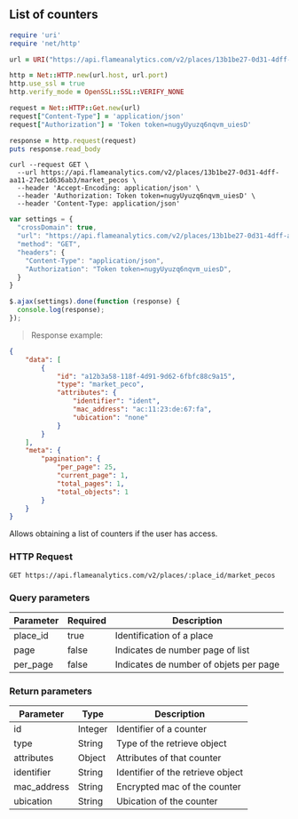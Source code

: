 ## List of counters

```ruby
require 'uri'
require 'net/http'

url = URI("https://api.flameanalytics.com/v2/places/13b1be27-0d31-4dff-aa11-27ec1d636ab3/market_pecos")

http = Net::HTTP.new(url.host, url.port)
http.use_ssl = true
http.verify_mode = OpenSSL::SSL::VERIFY_NONE

request = Net::HTTP::Get.new(url)
request["Content-Type"] = 'application/json'
request["Authorization"] = 'Token token=nugyUyuzq6nqvm_uiesD'

response = http.request(request)
puts response.read_body
```

```shell
curl --request GET \
  --url https://api.flameanalytics.com/v2/places/13b1be27-0d31-4dff-aa11-27ec1d636ab3/market_pecos \
  --header 'Accept-Encoding: application/json' \
  --header 'Authorization: Token token=nugyUyuzq6nqvm_uiesD' \
  --header 'Content-Type: application/json'
```

```javascript
var settings = {
  "crossDomain": true,
  "url": "https://api.flameanalytics.com/v2/places/13b1be27-0d31-4dff-aa11-27ec1d636ab3/market_pecos",
  "method": "GET",
  "headers": {
    "Content-Type": "application/json",
    "Authorization": "Token token=nugyUyuzq6nqvm_uiesD",
  }
}

$.ajax(settings).done(function (response) {
  console.log(response);
});
```

> Response example:

```json
{
    "data": [
        {
            "id": "a12b3a58-118f-4d91-9d62-6fbfc88c9a15",
            "type": "market_peco",
            "attributes": {
                "identifier": "ident",
                "mac_address": "ac:11:23:de:67:fa",
                "ubication": "none"
            }
        }
    ],
    "meta": {
        "pagination": {
            "per_page": 25,
            "current_page": 1,
            "total_pages": 1,
            "total_objects": 1
        }
    }
}
```

Allows obtaining a list of counters if the user has access.

### HTTP Request

`GET https://api.flameanalytics.com/v2/places/:place_id/market_pecos`

### Query parameters

Parameter | Required | Description
--------- | ------- | -----------
place_id | true | Identification of a place
page | false | Indicates de number page of list
per_page | false | Indicates de number of objets per page


### Return parameters

Parameter | Type | Description
--------- | ------- | -----------
id | Integer | Identifier of a counter
type | String | Type of the retrieve object
attributes | Object | Attributes of that counter
identifier | String | Identifier of the retrieve object
mac_address | String | Encrypted mac of the counter
ubication | String | Ubication of the counter